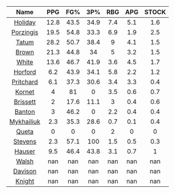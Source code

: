 |                                     Name                                     |  PPG  |  FG%  |  3P%  |  RBG  |  APG  |  STOCK  |
|:----------------------------------------------------------------------------:|:-----:|:-----:|:-----:|:-----:|:-----:|:-------:|
|      [Holiday](https://www.espn.com/nba/player/_/id/3995/jrue-holiday)       | 12.8  | 43.5  | 34.9  |  7.4  |  5.1  |   1.6   |
| [Porzingis](https://www.espn.com/nba/player/_/id/3102531/kristaps-porzingis) | 19.5  | 54.8  | 33.3  |  6.9  |  1.9  |   2.5   |
|      [Tatum](https://www.espn.com/nba/player/_/id/4065648/jayson-tatum)      | 28.2  | 50.7  | 38.4  |   9   |  4.1  |   1.5   |
|      [Brown](https://www.espn.com/nba/player/_/id/3917376/jaylen-brown)      | 21.3  | 44.8  |  34   |   5   |  3.2  |   1.5   |
|     [White](https://www.espn.com/nba/player/_/id/3078576/derrick-white)      | 13.6  | 46.7  | 41.9  |  3.6  |  4.5  |   1.7   |
|       [Horford](https://www.espn.com/nba/player/_/id/3213/al-horford)        |  6.2  | 43.9  | 34.1  |  5.8  |  2.2  |   1.2   |
|  [Pritchard](https://www.espn.com/nba/player/_/id/4066354/payton-pritchard)  |  6.1  | 37.3  | 30.6  |  3.4  |  3.3  |   0.4   |
|      [Kornet](https://www.espn.com/nba/player/_/id/3064560/luke-kornet)      |   4   |  81   |   0   |  3.5  |  0.6  |   0.7   |
|   [Brissett](https://www.espn.com/nba/player/_/id/4278031/oshae-brissett)    |   2   | 17.6  | 11.1  |   3   |  0.4  |   0.6   |
|     [Banton](https://www.espn.com/nba/player/_/id/4397885/dalano-banton)     |   3   | 46.2  |   0   |  2.2  |  0.4  |   0.4   |
|  [Mykhailiuk](https://www.espn.com/nba/player/_/id/3133602/svi-mykhailiuk)   |  2.3  | 35.3  | 28.6  |  0.7  |  0.1  |   0.4   |
|     [Queta](https://www.espn.com/nba/player/_/id/4397424/neemias-queta)      |   0   |   0   |   0   |   2   |   0   |    0    |
|    [Stevens](https://www.espn.com/nba/player/_/id/4066405/lamar-stevens)     |  2.3  | 57.1  |  100  |  1.5  |  0.5  |   0.3   |
|      [Hauser](https://www.espn.com/nba/player/_/id/4065804/sam-hauser)       |  9.5  | 46.4  | 43.8  |  3.1  |  0.7  |    1    |
|      [Walsh](https://www.espn.com/nba/player/_/id/4683689/jordan-walsh)      |  nan  |  nan  |  nan  |  nan  |  nan  |   nan   |
|      [Davison](https://www.espn.com/nba/player/_/id/4576085/jd-davison)      |  nan  |  nan  |  nan  |  nan  |  nan  |   nan   |
|     [Knight](https://www.espn.com/nba/player/_/id/4067325/nathan-knight)     |  nan  |  nan  |  nan  |  nan  |  nan  |   nan   |